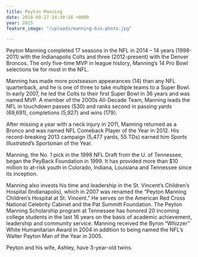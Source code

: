 ```yaml
---
title: Peyton Manning
date: 2018-09-27 14:39:18 +0000
year: 2015
feature_image: "/uploads/manning-bio-photo.jpg"

---
```

Peyton Manning completed 17 seasons in the NFL in 2014 – 14 years (1998-2011) with the Indianapolis Colts and three (2012-present) with the Denver Broncos. The only five-time MVP in league history, Manning’s 14 Pro Bowl selections tie for most in the NFL.  
  
Manning has made more postseason appearances (14) than any NFL quarterback, and he is one of three to take multiple teams to a Super Bowl. In early 2007, he led the Colts to their first Super Bowl in 36 years and was named MVP. A member of the 2000s All-Decade Team, Manning leads the NFL in touchdown passes (530) and ranks second in passing yards (69,691), completions (5,927) and wins (179).  
  
After missing a year with a neck injury in 2011, Manning returned as a Bronco and was named NFL Comeback Player of the Year in 2012. His record-breaking 2013 campaign (5,477 yards, 55 TDs) earned him _Sports Illustrated_’s Sportsman of the Year.   
  
Manning, the No. 1 pick in the 1998 NFL Draft from the U. of Tennessee, began the PeyBack Foundation in 1999. It has provided more than $10 million to at-risk youth in Colorado, Indiana, Louisiana and Tennessee since its inception.   
  
Manning also invests his time and leadership in the St. Vincent’s Children’s Hospital (Indianapolis), which in 2007 was renamed the “Peyton Manning Children’s Hospital at St. Vincent.” He serves on the American Red Cross National Celebrity Cabinet and the Pat Summitt Foundation. The Peyton Manning Scholarship program at Tennessee has honored 20 incoming college students in the last 16 years on the basis of academic achievement, leadership and community service. Manning received the Byron “Whizzer” White Humanitarian Award in 2004 in addition to being named the NFL’s Walter Payton Man of the Year in 2005.  
  
Peyton and his wife, Ashley, have 3-year-old twins.